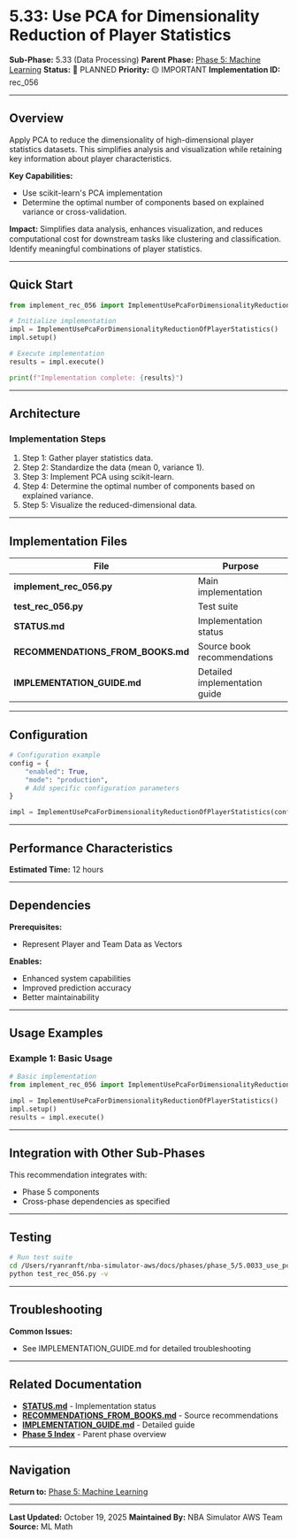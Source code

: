 # 5.33: Use PCA for Dimensionality Reduction of Player Statistics

**Sub-Phase:** 5.33 (Data Processing)
**Parent Phase:** [Phase 5: Machine Learning](../PHASE_5_INDEX.md)
**Status:** 🔵 PLANNED
**Priority:** 🟡 IMPORTANT
**Implementation ID:** rec_056

---

## Overview

Apply PCA to reduce the dimensionality of high-dimensional player statistics datasets. This simplifies analysis and visualization while retaining key information about player characteristics.

**Key Capabilities:**
- Use scikit-learn's PCA implementation
- Determine the optimal number of components based on explained variance or cross-validation.

**Impact:**
Simplifies data analysis, enhances visualization, and reduces computational cost for downstream tasks like clustering and classiﬁcation. Identify meaningful combinations of player statistics.

---

## Quick Start

```python
from implement_rec_056 import ImplementUsePcaForDimensionalityReductionOfPlayerStatistics

# Initialize implementation
impl = ImplementUsePcaForDimensionalityReductionOfPlayerStatistics()
impl.setup()

# Execute implementation
results = impl.execute()

print(f"Implementation complete: {results}")
```

---

## Architecture

### Implementation Steps

1. Step 1: Gather player statistics data.
2. Step 2: Standardize the data (mean 0, variance 1).
3. Step 3: Implement PCA using scikit-learn.
4. Step 4: Determine the optimal number of components based on explained variance.
5. Step 5: Visualize the reduced-dimensional data.

---

## Implementation Files

| File | Purpose |
|------|---------|
| **implement_rec_056.py** | Main implementation |
| **test_rec_056.py** | Test suite |
| **STATUS.md** | Implementation status |
| **RECOMMENDATIONS_FROM_BOOKS.md** | Source book recommendations |
| **IMPLEMENTATION_GUIDE.md** | Detailed implementation guide |

---

## Configuration

```python
# Configuration example
config = {
    "enabled": True,
    "mode": "production",
    # Add specific configuration parameters
}

impl = ImplementUsePcaForDimensionalityReductionOfPlayerStatistics(config=config)
```

---

## Performance Characteristics

**Estimated Time:** 12 hours

---

## Dependencies

**Prerequisites:**
- Represent Player and Team Data as Vectors

**Enables:**
- Enhanced system capabilities
- Improved prediction accuracy
- Better maintainability

---

## Usage Examples

### Example 1: Basic Usage

```python
# Basic implementation
from implement_rec_056 import ImplementUsePcaForDimensionalityReductionOfPlayerStatistics

impl = ImplementUsePcaForDimensionalityReductionOfPlayerStatistics()
impl.setup()
results = impl.execute()
```

---

## Integration with Other Sub-Phases

This recommendation integrates with:
- Phase 5 components
- Cross-phase dependencies as specified

---

## Testing

```bash
# Run test suite
cd /Users/ryanranft/nba-simulator-aws/docs/phases/phase_5/5.0033_use_pca_for_dimensionality_reduction_of_player_statistics
python test_rec_056.py -v
```

---

## Troubleshooting

**Common Issues:**
- See IMPLEMENTATION_GUIDE.md for detailed troubleshooting

---

## Related Documentation

- **[STATUS.md](STATUS.md)** - Implementation status
- **[RECOMMENDATIONS_FROM_BOOKS.md](RECOMMENDATIONS_FROM_BOOKS.md)** - Source recommendations
- **[IMPLEMENTATION_GUIDE.md](IMPLEMENTATION_GUIDE.md)** - Detailed guide
- **[Phase 5 Index](../PHASE_5_INDEX.md)** - Parent phase overview

---

## Navigation

**Return to:** [Phase 5: Machine Learning](../PHASE_5_INDEX.md)

---

**Last Updated:** October 19, 2025
**Maintained By:** NBA Simulator AWS Team
**Source:** ML Math

